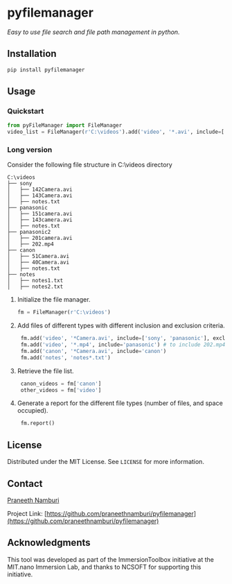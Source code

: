 # pyfilemanager

*Easy to use file search and file path management in python.*


## Installation

```sh
pip install pyfilemanager
```

## Usage

### Quickstart

```python
from pyFileManager import FileManager
video_list = FileManager(r'C:\videos').add('video', '*.avi', include=['sony', 'panasonic'], exclude='canon')['video']
```

### Long version
Consider the following file structure in C:\videos directory

```
C:\videos
├── sony
│   ├── 142Camera.avi
│   ├── 143Camera.avi
│   ├── notes.txt
├── panasonic
│   ├── 151camera.avi
│   ├── 143camera.avi
│   ├── notes.txt
├── panasonic2
│   ├── 201camera.avi
│   ├── 202.mp4
├── canon
│   ├── 51Camera.avi
│   ├── 40Camera.avi
│   ├── notes.txt
├── notes
│   ├── notes1.txt
│   ├── notes2.txt
```

1. Initialize the file manager.
   ```python
   fm = FileManager(r'C:\videos')
   ```
2. Add files of different types with different inclusion and exclusion criteria.
   ```python
    fm.add('video', '*Camera.avi', include=['sony', 'panasonic'], exclude='canon')
    fm.add('video', '*.mp4', include='panasonic') # to include 202.mp4 in the panasonic2 folder
    fm.add('canon', '*Camera.avi', include='canon')
    fm.add('notes', 'notes*.txt')
    ```
3. Retrieve the file list.
   ```python
    canon_videos = fm['canon']
    other_videos = fm['video']
    ```
4. Generate a report for the different file types (number of files, and space occupied).
   ```python
    fm.report()
    ```

## License

Distributed under the MIT License. See `LICENSE` for more information.


## Contact

[Praneeth Namburi](https://praneethnamburi.com)

Project Link: [https://github.com/praneethnamburi/pyfilemanager](https://github.com/praneethnamburi/pyfilemanager)


## Acknowledgments

This tool was developed as part of the ImmersionToolbox initiative at the MIT.nano Immersion Lab, and thanks to NCSOFT for supporting this initiative.

